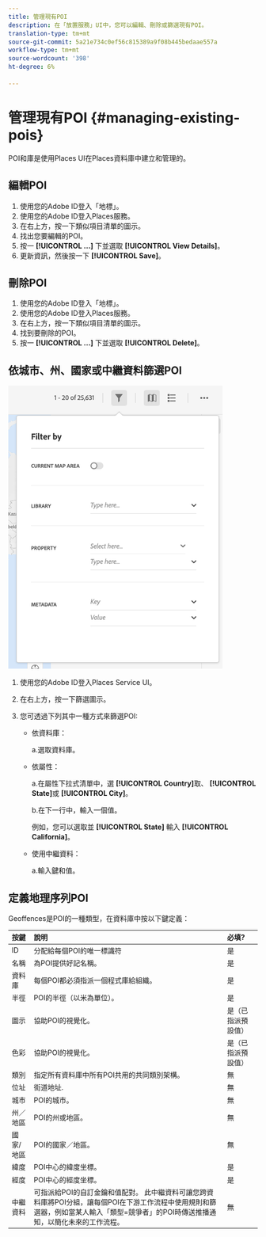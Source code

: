 ```yaml
---
title: 管理現有POI
description: 在「放置服務」UI中，您可以編輯、刪除或篩選現有POI。
translation-type: tm+mt
source-git-commit: 5a21e734c0ef56c815389a9f08b445bedaae557a
workflow-type: tm+mt
source-wordcount: '398'
ht-degree: 6%

---
```



# 管理現有POI {#managing-existing-pois}

POI和庫是使用Places UI在Places資料庫中建立和管理的。

## 編輯POI

1. 使用您的Adobe ID登入「地標」。
1. 使用您的Adobe ID登入Places服務。
1. 在右上方，按一下類似項目清單的圖示。
1. 找出您要編輯的POI。
1. 按一 **[!UICONTROL ...]** 下並選取 **[!UICONTROL View Details]**。
1. 更新資訊，然後按一下 **[!UICONTROL Save]**。

## 刪除POI

1. 使用您的Adobe ID登入「地標」。
1. 使用您的Adobe ID登入Places服務。
1. 在右上方，按一下類似項目清單的圖示。
1. 找到要刪除的POI。
1. 按一 **[!UICONTROL ...]** 下並選取 **[!UICONTROL Delete]**。

## 依城市、州、國家或中繼資料篩選POI

![篩選POI](/help/assets/filter_poi.png)

1. 使用您的Adobe ID登入Places Service UI。
1. 在右上方，按一下篩選圖示。
1. 您可透過下列其中一種方式來篩選POI:

   * 依資料庫：

      a.選取資料庫。

   * 依屬性：

      a.在屬性下拉式清單中，選 **[!UICONTROL Country]**&#x200B;取、 **[!UICONTROL State]**&#x200B;或 **[!UICONTROL City]**。

      b.在下一行中，輸入一個值。

      例如，您可以選取並 **[!UICONTROL State]** 輸入 **[!UICONTROL California]**。

   * 使用中繼資料：

      a.輸入鍵和值。

## 定義地理序列POI

Geoffences是POI的一種類型，在資料庫中按以下鍵定義：

| 按鍵 | 說明 | 必填? |
| :--- | :--- | :--- |
| ID | 分配給每個POI的唯一標識符 | 是 |
| 名稱 | 為POI提供好記名稱。 | 是 |
| 資料庫 | 每個POI都必須指派一個程式庫給組織。 | 是 |
| 半徑 | POI的半徑（以米為單位）。 | 是 |
| 圖示 | 協助POI的視覺化。 | 是（已指派預設值） |
| 色彩 | 協助POI的視覺化。 | 是（已指派預設值） |
| 類別 | 指定所有資料庫中所有POI共用的共同類別架構。 | 無 |
| 位址 | 街道地址. | 無 |
| 城市 | POI的城市。 | 無 |
| 州／地區 | POI的州或地區。 | 無 |
| 國家/地區 | POI的國家／地區。 | 無 |
| 緯度 | POI中心的緯度坐標。 | 是 |
| 經度 | POI中心的經度坐標。 | 是 |
| 中繼資料 | 可指派給POI的自訂金鑰和值配對。 此中繼資料可讓您跨資料庫將POI分組，讓每個POI在下游工作流程中使用規則和篩選器，例如當某人輸入「類型=競爭者」的POI時傳送推播通知，以簡化未來的工作流程。 | 無 |
